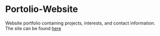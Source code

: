 # Portolio-Website

Website portfolio containing projects, interests, and contact information. The site can be found [here](https://kalamojo.github.io/)
